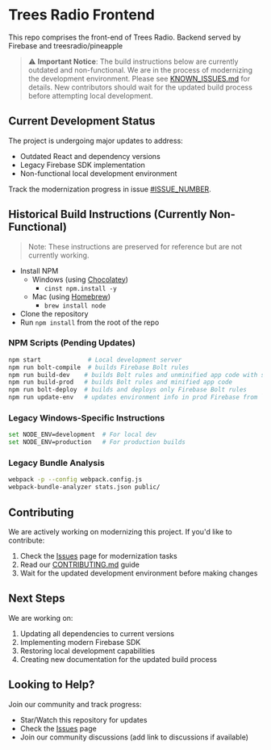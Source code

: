 # Trees Radio Frontend

This repo comprises the front-end of Trees Radio. Backend served by Firebase and treesradio/pineapple

> ⚠️ **Important Notice**: The build instructions below are currently outdated and non-functional. We are in the process of modernizing the development environment. Please see [KNOWN_ISSUES.md](./KNOWN_ISSUES.md) for details. New contributors should wait for the updated build process before attempting local development.

## Current Development Status

The project is undergoing major updates to address:
- Outdated React and dependency versions
- Legacy Firebase SDK implementation
- Non-functional local development environment

Track the modernization progress in issue [#ISSUE_NUMBER](link-to-issue).

## Historical Build Instructions (Currently Non-Functional)

> Note: These instructions are preserved for reference but are not currently working.

* Install NPM
  * Windows (using [Chocolatey](https://chocolatey.org/))
    * `cinst npm.install -y`
  * Mac (using [Homebrew](http://brew.sh/))
    * `brew install node`
* Clone the repository
* Run `npm install` from the root of the repo

### NPM Scripts (Pending Updates)
```bash
npm start             # Local development server
npm run bolt-compile  # builds Firebase Bolt rules
npm run build-dev    # builds Bolt rules and unminified app code with source maps
npm run build-prod   # builds Bolt rules and minified app code
npm run bolt-deploy  # builds and deploys only Firebase Bolt rules
npm run update-env   # updates environment info in prod Firebase from `./firebase/env.json`
```

### Legacy Windows-Specific Instructions
```bash
set NODE_ENV=development  # For local dev
set NODE_ENV=production   # For production builds
```

### Legacy Bundle Analysis
```bash
webpack -p --config webpack.config.js
webpack-bundle-analyzer stats.json public/
```

## Contributing

We are actively working on modernizing this project. If you'd like to contribute:

1. Check the [Issues](link-to-issues) page for modernization tasks
2. Read our [CONTRIBUTING.md](./CONTRIBUTING.md) guide
3. Wait for the updated development environment before making changes

## Next Steps

We are working on:
1. Updating all dependencies to current versions
2. Implementing modern Firebase SDK
3. Restoring local development capabilities
4. Creating new documentation for the updated build process

## Looking to Help?

Join our community and track progress:
- Star/Watch this repository for updates
- Check the [Issues](link-to-issues) page
- Join our community discussions (add link to discussions if available)
